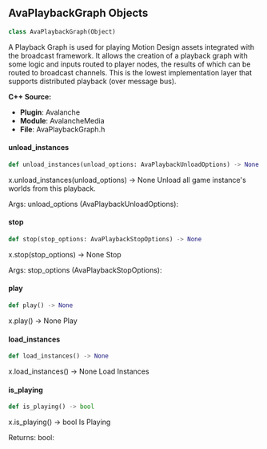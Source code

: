 ## AvaPlaybackGraph Objects

```python
class AvaPlaybackGraph(Object)
```

A Playback Graph is used for playing Motion Design assets integrated with the broadcast framework.
It allows the creation of a playback graph with some logic and inputs routed to player nodes, the results of which can be routed
to broadcast channels. This is the lowest implementation layer that supports distributed playback (over message bus).

**C++ Source:**

- **Plugin**: Avalanche
- **Module**: AvalancheMedia
- **File**: AvaPlaybackGraph.h

<a id="unreal.AvaPlaybackGraph.unload_instances"></a>

#### unload_instances

```python
def unload_instances(unload_options: AvaPlaybackUnloadOptions) -> None
```

x.unload_instances(unload_options) -> None
Unload all game instance's worlds from this playback.

Args:
    unload_options (AvaPlaybackUnloadOptions):

<a id="unreal.AvaPlaybackGraph.stop"></a>

#### stop

```python
def stop(stop_options: AvaPlaybackStopOptions) -> None
```

x.stop(stop_options) -> None
Stop

Args:
    stop_options (AvaPlaybackStopOptions):

<a id="unreal.AvaPlaybackGraph.play"></a>

#### play

```python
def play() -> None
```

x.play() -> None
Play

<a id="unreal.AvaPlaybackGraph.load_instances"></a>

#### load_instances

```python
def load_instances() -> None
```

x.load_instances() -> None
Load Instances

<a id="unreal.AvaPlaybackGraph.is_playing"></a>

#### is_playing

```python
def is_playing() -> bool
```

x.is_playing() -> bool
Is Playing

Returns:
    bool:

<a id="unreal.AvalanchePlayback"></a>